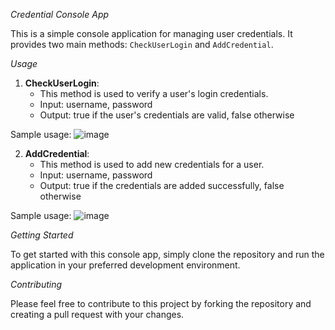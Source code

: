 _Credential Console App_

This is a simple console application for managing user credentials. It provides two main methods: `CheckUserLogin` and `AddCredential`.

_Usage_

1. **CheckUserLogin**:
   - This method is used to verify a user's login credentials.
   - Input: username, password
   - Output: true if the user's credentials are valid, false otherwise

Sample usage:
![image](https://github.com/ShokhrukhDeveloper/LoginChecker/assets/90793925/b217a2f4-3f2f-498a-bbb3-4908dd5400a5)

2. **AddCredential**:
   - This method is used to add new credentials for a user.
   - Input: username, password
   - Output: true if the credentials are added successfully, false otherwise

Sample usage:
![image](https://github.com/ShokhrukhDeveloper/LoginChecker/assets/90793925/a6b3a8ad-f7a6-4490-8592-423da4552c7b)


_Getting Started_

To get started with this console app, simply clone the repository and run the application in your preferred development environment.

_Contributing_

Please feel free to contribute to this project by forking the repository and creating a pull request with your changes.

